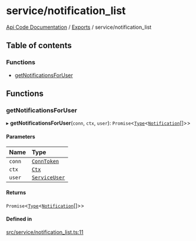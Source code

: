 # service/notification\_list
 
[Api Code Documentation](../README.md) / [Exports](../modules.md) / service/notification\_list

## Table of contents

### Functions

- [getNotificationsForUser](service_notification_list.md#getnotificationsforuser)

## Functions

### getNotificationsForUser

▸ **getNotificationsForUser**(`conn`, `ctx`, `user`): `Promise`<[`Type`](result.md#type)<[`Notification`](../interfaces/service_domain_workflow_notification.Notification.md)[]\>\>

#### Parameters

| Name | Type |
| :------ | :------ |
| `conn` | [`ConnToken`](service_conn.md#conntoken) |
| `ctx` | [`Ctx`](../interfaces/lib_ctx.Ctx.md) |
| `user` | [`ServiceUser`](../interfaces/service_domain_organization_service_user.ServiceUser.md) |

#### Returns

`Promise`<[`Type`](result.md#type)<[`Notification`](../interfaces/service_domain_workflow_notification.Notification.md)[]\>\>

#### Defined in

[src/service/notification_list.ts:11](https://github.com/openkfw/TruBudget/blob/aca360d/api/src/service/notification_list.ts#L11)
